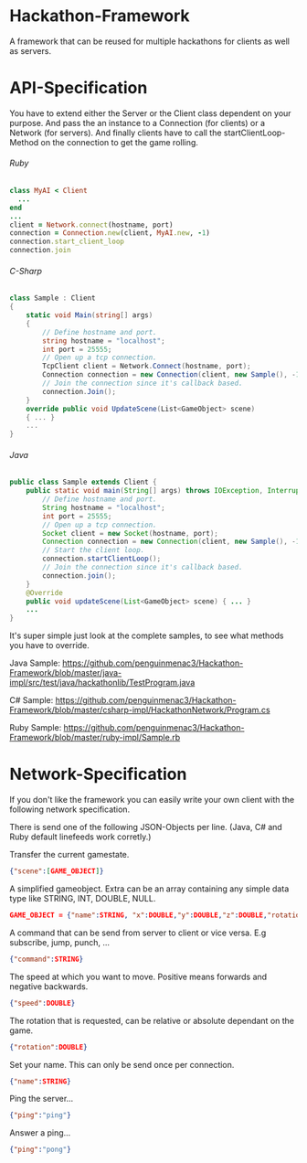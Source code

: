 Hackathon-Framework
===================

A framework that can be reused for multiple hackathons for clients as well as servers.

API-Specification
=================

You have to extend either the Server or the Client class dependent on your purpose. And pass the an instance to a Connection (for clients) or a Network (for servers). And finally clients have to call the startClientLoop-Method on the connection to get the game rolling.

###### Ruby
```ruby
class MyAI < Client
  ...
end
...
client = Network.connect(hostname, port)
connection = Connection.new(client, MyAI.new, -1)
connection.start_client_loop
connection.join
```

###### C-Sharp

```csharp
class Sample : Client
{
    static void Main(string[] args)
    {
        // Define hostname and port.
        string hostname = "localhost";
        int port = 25555;
        // Open up a tcp connection.
        TcpClient client = Network.Connect(hostname, port);
        Connection connection = new Connection(client, new Sample(), -1, true);
        // Join the connection since it's callback based.
        connection.Join();
    }
    override public void UpdateScene(List<GameObject> scene)
    { ... }
    ...
}
```

###### Java

```java
public class Sample extends Client {
    public static void main(String[] args) throws IOException, InterruptedException {
        // Define hostname and port.
        String hostname = "localhost";
        int port = 25555;
        // Open up a tcp connection.
        Socket client = new Socket(hostname, port);
        Connection connection = new Connection(client, new Sample(), -1);
        // Start the client loop.
        connection.startClientLoop();
        // Join the connection since it's callback based.
        connection.join();
    }
    @Override
    public void updateScene(List<GameObject> scene) { ... }
    ...
}
```

It's super simple just look at the complete samples, to see what methods you have to override.

Java Sample: https://github.com/penguinmenac3/Hackathon-Framework/blob/master/java-impl/src/test/java/hackathonlib/TestProgram.java

C# Sample: https://github.com/penguinmenac3/Hackathon-Framework/blob/master/csharp-impl/HackathonNetwork/Program.cs

Ruby Sample: https://github.com/penguinmenac3/Hackathon-Framework/blob/master/ruby-impl/Sample.rb

Network-Specification
=====================

If you don't like the framework you can easily write your own client with the following network specification.

There is send one of the following JSON-Objects per line. (Java, C# and Ruby default linefeeds work corretly.)

Transfer the current gamestate.
```json
{"scene":[GAME_OBJECT]}
```

A simplified gameobject. Extra can be an array containing any simple data type like STRING, INT, DOUBLE, NULL.
```json
GAME_OBJECT = {"name":STRING, "x":DOUBLE,"y":DOUBLE,"z":DOUBLE,"rotation":[0,2*PI],"extra":[]}
```

A command that can be send from server to client or vice versa. E.g subscribe, jump, punch, ...
```json
{"command":STRING}
```

The speed at which you want to move. Positive means forwards and negative backwards.
```json
{"speed":DOUBLE}
```

The rotation that is requested, can be relative or absolute dependant on the game.
```json
{"rotation":DOUBLE}
```

Set your name. This can only be send once per connection.
```json
{"name":STRING}
```

Ping the server...
```json
{"ping":"ping"}
```

Answer a ping...
```json
{"ping":"pong"}
```
